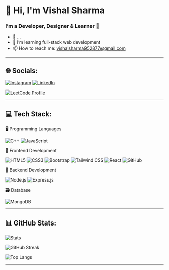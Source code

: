 # 👋 Hi, I'm Vishal Sharma
### I’m a Developer, Designer & Learner 🚀

- 🔭 ...
- 🌱 I’m learning full-stack web development
- 📫 How to reach me: vishalsharma952877@gmail.com

---
<h2>🌐 Socials:</h2>


[![Instagram](https://img.shields.io/badge/Instagram-E4405F?style=for-the-badge&logo=instagram&logoColor=white)](https://www.instagram.com/vishal_sharma_6033)
[![LinkedIn](https://img.shields.io/badge/LinkedIn-0077B5?style=for-the-badge&logo=linkedin&logoColor=white)](https://www.linkedin.com/in/vishal-sharma-a49603315/)
<p> <a href="https://leetcode.com/u/Vishal_Sharma_6033/" target="_blank"> <img src="https://img.shields.io/badge/LeetCode-FFA116?style=for-the-badge&logo=leetcode&logoColor=black" alt="LeetCode Profile"/> </a> </p>

---
<h2>💻 Tech Stack:</h2>
🖥️ Programming Languages

<p> <img src="https://img.shields.io/badge/C++-00599C?style=for-the-badge&logo=cplusplus&logoColor=white" alt="C++"/> <img src="https://img.shields.io/badge/JavaScript-F7DF1E?style=for-the-badge&logo=javascript&logoColor=black" alt="JavaScript"/> </p>
🎨 Frontend Development
<p>
  <img src="https://img.shields.io/badge/HTML5-E34F26?style=for-the-badge&logo=html5&logoColor=white" alt="HTML5"/>
  <img src="https://img.shields.io/badge/CSS3-1572B6?style=for-the-badge&logo=css3&logoColor=white" alt="CSS3"/>
  <img src="https://img.shields.io/badge/Bootstrap-7952B3?style=for-the-badge&logo=bootstrap&logoColor=white" alt="Bootstrap"/>
  <img src="https://img.shields.io/badge/Tailwind_CSS-38B2AC?style=for-the-badge&logo=tailwind-css&logoColor=white" alt="Tailwind CSS"/>
  <img src="https://img.shields.io/badge/React-20232A?style=for-the-badge&logo=react&logoColor=61DAFB" alt="React"/>
  <img src="https://img.shields.io/badge/GitHub-181717?style=for-the-badge&logo=github&logoColor=white" alt="GitHub"/>
</p>




🔧 Backend Development

<p> <img src="https://img.shields.io/badge/Node.js-339933?style=for-the-badge&logo=nodedotjs&logoColor=white" alt="Node.js"/> <img src="https://img.shields.io/badge/Express.js-404D59?style=for-the-badge" alt="Express.js"/> </p>
🗃️ Database

<p> <img src="https://img.shields.io/badge/MongoDB-4EA94B?style=for-the-badge&logo=mongodb&logoColor=white" alt="MongoDB"/> </p>

---
<h2>📊 GitHub Stats:</h2>

![Stats](https://github-readme-stats.vercel.app/api?username=Vishal-Sharma-6033&show_icons=true&theme=tokyonight&hide_border=false&rank_icon=percentile)

![GitHub Streak](https://github-readme-streak-stats.herokuapp.com?user=Vishal-Sharma-6033&theme=tokyonight&hide_border=false)

![Top Langs](https://github-readme-stats.vercel.app/api/top-langs/?username=Vishal-Sharma-6033&layout=compact&theme=tokyonight&hide_border=false)

---

